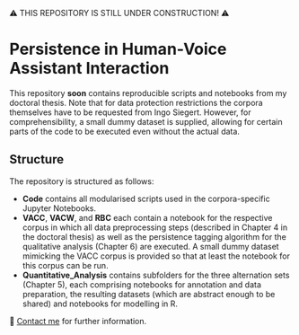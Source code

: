 ⚠️ THIS REPOSITORY IS STILL UNDER CONSTRUCTION! ⚠️

# Persistence in Human-Voice Assistant Interaction

This repository **soon** contains reproducible scripts and notebooks from my doctoral thesis. Note that for data protection restrictions the corpora themselves have to be requested from Ingo Siegert. However, for comprehensibility, a small dummy dataset is supplied, allowing for certain parts of the code to be executed even without the actual data.

## Structure

The repository is structured as follows:

- **Code** contains all modularised scripts used in the corpora-specific Jupyter Notebooks.
- **VACC**, **VACW**, and **RBC** each contain a notebook for the respective corpus in which all data preprocessing steps (described in Chapter 4 in the doctoral thesis) as well as the persistence tagging algorithm for the qualitative analysis (Chapter 6) are executed. A small dummy dataset mimicking the VACC corpus is provided so that at least the notebook for this corpus can be run. 
- **Quantitative_Analysis** contains subfolders for the three alternation sets (Chapter 5), each comprising notebooks for annotation and data preparation, the resulting datasets (which are abstract enough to be shared) and notebooks for modelling in R. 

📮 [Contact me](mailto:mail@yfrommherz.ch) for further information.
